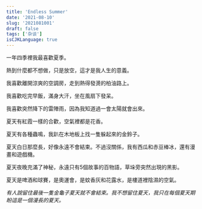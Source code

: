 ```yaml
---
title: 'Endless Summer'
date: '2021-08-10'
slug: '2021081001'
draft: false
tags: ['杂谈']
isCJKLanguage: true
---
```


一年四季裡我最喜歡夏季。

熱到什麼都不想做，只是放空，這才是我人生的意義。

我喜歡離開涼爽的空調房，走到熱得發燙的柏油路上。

我喜歡吃完早飯，滿身大汗，坐在風扇下發呆。

我喜歡突然降下的雷陣雨，因為我知道過一會太陽就會出來。

夏天有紅霞一樣的合歡，空氣裡都是花香。

夏天有各種蟲鳴，我趴在木地板上找一隻躲起來的金鈴子。

夏天白日那麼長，好像永遠不會結束。不過沒關係，我有西瓜和赤豆棒冰，還有漫畫和遊戲機。

夏天夜晚充滿了神秘，永遠只有5個故事的百物語，草垛旁突然出現的黑影。

夏天是啤酒和球賽，是奧運會，是蚊香灰和花露水，是樓道裡陰濕的空氣。

*有人說留住最後一隻金龜子夏天就不會結束。我不想留住夏天，我只在每個夏天期盼這是一個漫長的夏天。*
